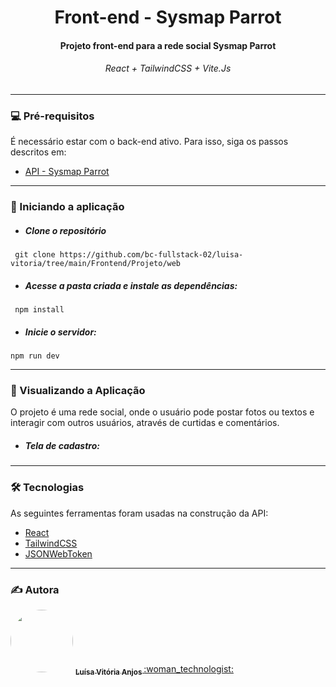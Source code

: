 <h1 align="center"> Front-end  -  Sysmap Parrot </h1>
<h4 align="center"> Projeto front-end para a rede social Sysmap Parrot </h4>
<h6 align="center"></H6React>React + TailwindCSS + Vite.Js</h6>

------------

### 💻 Pré-requisitos
É necessário estar com o back-end ativo. Para isso, siga os passos descritos em:
- [API - Sysmap Parrot](https://github.com/bc-fullstack-02/luisa-vitoria/edit/main/Backend/Projeto/api)


------------
### 🚀 Iniciando a aplicação
- ##### Clone o repositório
` git clone https://github.com/bc-fullstack-02/luisa-vitoria/tree/main/Frontend/Projeto/web`

- ##### Acesse a pasta criada e instale as dependências:
` npm install`

- ##### Inicie o servidor:
`npm run dev`


------------


### 🎲 Visualizando a Aplicação
O projeto é uma rede social, onde o usuário pode postar fotos ou textos e interagir com outros usuários, através de curtidas e comentários.

- ##### Tela de cadastro:



------------


### 🛠 Tecnologias

As seguintes ferramentas foram usadas na construção da API:

- [React](https://reactjs.org/)
- [TailwindCSS](https://tailwindcss.com)
- [JSONWebToken](https://jwt.io/)

 ------------

### :writing_hand: Autora

<img style="border-radius: 50%;" src="https://avatars.githubusercontent.com/u/70411877?v=4" width="100px;" alt=""/> 
<a  href="https://github.com/luisavitoria"><sub><b>Luísa Vitória Anjos </b></sub></a> <a href="https://github.com/luisavitoria">:woman_technologist:</a>
